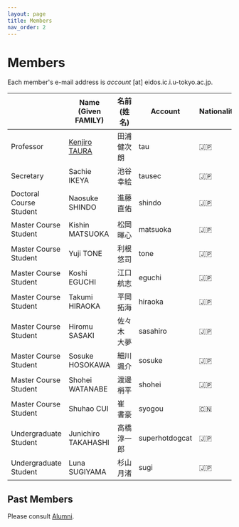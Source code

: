 ```yaml
---
layout: page
title: Members
nav_order: 2
---
```


# Members

Each member's e-mail address is _account_ [at] eidos.ic.i.u-tokyo.ac.jp.

||Name (Given FAMILY)|名前 (姓 名)|Account|Nationality|
|---|---|---|---|---|
|Professor|[Kenjiro TAURA](https://taura.github.io/) |田浦 健次朗|tau|:jp:|
|Secretary|Sachie IKEYA|池谷 幸絵|tausec|:jp:|
|Doctoral Course Student|Naosuke SHINDO|進藤 直佑|shindo|:jp:|
|Master Course Student|Kishin MATSUOKA|松岡 暉心|matsuoka|:jp:|
|Master Course Student|Yuji TONE|利根 悠司|tone|:jp:|
|Master Course Student|Koshi EGUCHI|江口 航志|eguchi|:jp:|
|Master Course Student|Takumi HIRAOKA|平岡 拓海|hiraoka|:jp:|
|Master Course Student|Hiromu SASAKI|佐々木 大夢|sasahiro|:jp:|
|Master Course Student|Sosuke HOSOKAWA|細川 颯介|sosuke|:jp:|
|Master Course Student|Shohei WATANABE|渡邊 梢平|shohei|:jp:|
|Master Course Student|Shuhao CUI|崔 書豪|syogou|:cn:|
|Undergraduate Student|Junichiro TAKAHASHI|高橋 淳一郎|superhotdogcat|:jp:|
|Undergraduate Student|Luna SUGIYAMA|杉山 月渚|sugi|:jp:|


## Past Members

Please consult [Alumni](alumni).

